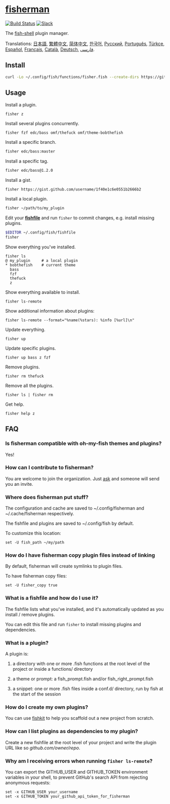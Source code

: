 [日本語]: https://github.com/fisherman/fisherman/wiki/%E6%97%A5%E6%9C%AC%E8%AA%9E
[繁體中文]: https://github.com/fisherman/fisherman/wiki/%E7%B9%81%E9%AB%94%E4%B8%AD%E6%96%87
[简体中文]: https://github.com/fisherman/fisherman/wiki/%E7%AE%80%E4%BD%93%E4%B8%AD%E6%96%87
[한국어]: https://github.com/fisherman/fisherman/wiki/%ED%95%9C%EA%B5%AD%EC%96%B4
[Русский]: https://github.com/fisherman/fisherman/wiki/%D0%A0%D1%83%D1%81%D1%81%D0%BA%D0%B8%D0%B9
[Català]: https://github.com/fisherman/fisherman/wiki/Catal%C3%A0
[Português]: https://github.com/fisherman/fisherman/wiki/Portugu%C3%AAs
[Español]: https://github.com/fisherman/fisherman/wiki/Espa%C3%B1ol
[Deutsch]: https://github.com/fisherman/fisherman/wiki/Deutsch
[فارسی]: https://github.com/fisherman/fisherman/wiki/%D9%81%D8%A7%D8%B1%D8%B3%DB%8C
[Français]: https://github.com/fisherman/fisherman/wiki/Fran%C3%A7ais
[Türkçe]: https://github.com/fisherman/fisherman/wiki/T%C3%BCrk%C3%A7e

# [fisherman]

[![Build Status][travis-badge]][travis-link]
[![Slack][slack-badge]][slack-link]

The [fish-shell] plugin manager.

Translations: [日本語], [繁體中文], [简体中文], [한국어], [Русский], [Português], [Türkçe], [Español], [Français], [Català], [Deutsch], [فارسی].

## Install

```sh
curl -Lo ~/.config/fish/functions/fisher.fish --create-dirs https://git.io/fisher
```

## Usage

Install a plugin.

```
fisher z
```

Install several plugins concurrently.

```
fisher fzf edc/bass omf/thefuck omf/theme-bobthefish
```

Install a specific branch.
```sh
fisher edc/bass:master
```

Install a specific tag.
```sh
fisher edc/bass@1.2.0
```

Install a gist.

```
fisher https://gist.github.com/username/1f40e1c6e0551b2666b2
```

Install a local plugin.

```sh
fisher ~/path/to/my_plugin
```

Edit your [**fishfile**](#what-is-a-fishfile-and-how-do-i-use-it) and run `fisher` to commit changes, e.g. install missing plugins.

```sh
$EDITOR ~/.config/fish/fishfile
fisher
```

Show everything you've installed.

```ApacheConf
fisher ls
@ my_plugin     # a local plugin
* bobthefish    # current theme
  bass
  fzf
  thefuck
  z
```

Show everything available to install.

```
fisher ls-remote
```

Show additional information about plugins:

```
fisher ls-remote --format="%name(%stars): %info [%url]\n"
```

Update everything.

```
fisher up
```

Update specific plugins.

```
fisher up bass z fzf
```

Remove plugins.

```
fisher rm thefuck
```

Remove all the plugins.

```
fisher ls | fisher rm
```

Get help.

```
fisher help z
```

## FAQ

### Is fisherman compatible with oh-my-fish themes and plugins?

Yes!

### How can I contribute to fisherman?

You are welcome to join the organization. Just [ask](https://fisherman-wharf.herokuapp.com/) and someone will send you an invite.

### Where does fisherman put stuff?

The configuration and cache are saved to ~/.config/fisherman and ~/.cache/fisherman respectively.

The fishfile and plugins are saved to ~/.config/fish by default.

To customize this location:

```fish
set -U fish_path ~/my/path
```

### How do I have fisherman copy plugin files instead of linking

By default, fisherman will create symlinks to plugin files.

To have fisherman copy files:

```fish
set -U fisher_copy true
```

### What is a fishfile and how do I use it?

The fishfile lists what you've installed, and it's automatically updated as you install / remove plugins.

You can edit this file and run `fisher` to install missing plugins and dependencies.

### What is a plugin?

A plugin is:

1. a directory with one or more .fish functions at the root level of the project or inside a functions/ directory

2. a theme or prompt: a fish_prompt.fish and/or fish_right_prompt.fish

3. a snippet: one or more .fish files inside a conf.d/ directory, run by fish at the start of the session

### How do I create my own plugins?

You can use [fishkit](https://github.com/fisherman/fishkit) to help you scaffold out a new project from scratch.

### How can I list plugins as dependencies to my plugin?

Create a new fishfile at the root level of your project and write the plugin URL like so *github.com/owner/repo*.

### Why am I receiving errors when running `fisher ls-remote`?

You can export the GITHUB_USER and GITHUB_TOKEN environment variables in your shell, to prevent GitHub's search API from rejecting anonymous requests:

```fish
set -x GITHUB_USER your_username
set -x GITHUB_TOKEN your_github_api_token_for_fisherman
```

[slack-link]: https://fisherman-wharf.herokuapp.com
[slack-badge]: https://fisherman-wharf.herokuapp.com/badge.svg
[travis-link]: https://travis-ci.org/fisherman/fisherman
[travis-badge]: https://img.shields.io/travis/fisherman/fisherman.svg

[fish]: https://github.com/fish-shell/fish-shell
[fish-shell]: https://github.com/fish-shell/fish-shell
[fisherman]: https://fisherman.github.io
